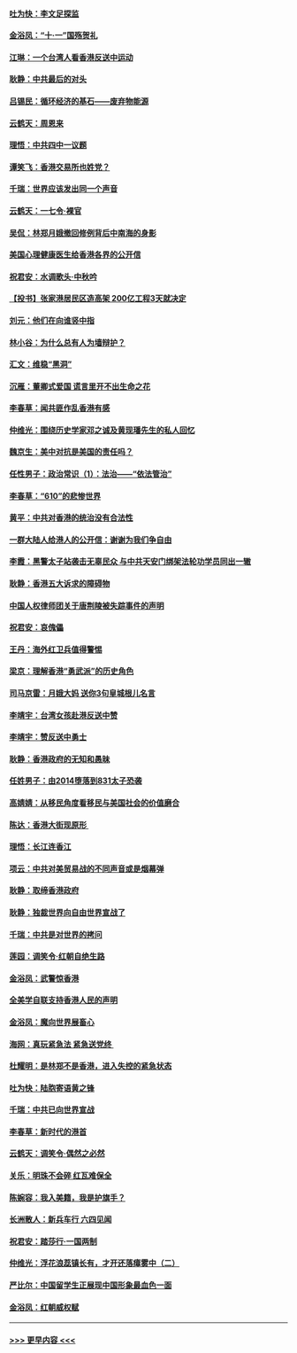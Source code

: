 #### [吐为快：李文足探监](../pages/nsc993/n11509622.md?t=09100100) 
#### [金浴凤：“十‧一”国殇贺礼](../pages/nsc993/n11509593.md?t=09100100) 
#### [江琳：一个台湾人看香港反送中运动](../pages/nsc993/n11509211.md?t=09100100) 
#### [耿静：中共最后的对头](../pages/nsc993/n11508308.md?t=09100100) 
#### [吕锡民：循环经济的基石——废弃物能源](../pages/nsc993/n11508212.md?t=09100100) 
#### [云鹤天：周恩来](../pages/nsc993/n11508055.md?t=09100100) 
#### [理悟：中共四中一议题](../pages/nsc993/n11507782.md?t=09100100) 
#### [谭笑飞：香港交易所也姓党？](../pages/nsc993/n11507753.md?t=09100100) 
#### [千瑞：世界应该发出同一个声音](../pages/nsc993/n11507290.md?t=09100100) 
#### [云鹤天：一七令‧裸官](../pages/nsc993/n11507177.md?t=09100100) 
#### [吴侃：林郑月娥撤回修例背后中南海的身影](../pages/nsc993/n11506876.md?t=09100100) 
#### [美国心理健康医生给香港各界的公开信](../pages/nsc993/n11506809.md?t=09100100) 
#### [祝君安：水调歌头‧中秋吟](../pages/nsc993/n11506758.md?t=09100100) 
#### [【投书】张家港居民区造高架 200亿工程3天就决定](../pages/nsc993/n11506682.md?t=09100100) 
#### [刘元：他们在向谁竖中指](../pages/nsc993/n11505384.md?t=09100100) 
#### [林小谷：为什么总有人为墙辩护？](../pages/nsc993/n11505226.md?t=09100100) 
#### [汇文：维稳“黑洞”](../pages/nsc993/n11504347.md?t=09100100) 
#### [沉雁：董卿式爱国 谎言里开不出生命之花](../pages/nsc993/n11503215.md?t=09100100) 
#### [李春草：闻共匪作乱香港有感](../pages/nsc993/n11503072.md?t=09100100) 
#### [仲维光：围绕历史学家邓之诚及黄现璠先生的私人回忆](../pages/nsc993/n11501330.md?t=09100100) 
#### [魏京生：美中对抗是美国的责任吗？](../pages/nsc993/n11500723.md?t=09100100) 
#### [任性男子：政治常识（1）：法治——“依法管治”](../pages/nsc993/n11500791.md?t=09100100) 
#### [李春草：“610”的悲惨世界](../pages/nsc993/n11501141.md?t=09100100) 
#### [黄平：中共对香港的统治没有合法性](../pages/nsc993/n11499473.md?t=09100100) 
#### [一群大陆人给港人的公开信：谢谢为我们争自由](../pages/nsc993/n11500402.md?t=09100100) 
#### [李霞：黑警太子站袭击无辜民众 与中共天安门绑架法轮功学员同出一辙](../pages/nsc993/n11499805.md?t=09100100) 
#### [耿静：香港五大诉求的障碍物](../pages/nsc993/n11497578.md?t=09100100) 
#### [中国人权律师团关于唐荆陵被失踪事件的声明](../pages/nsc993/n11500014.md?t=09100100) 
#### [祝君安：哀傀儡](../pages/nsc993/n11499776.md?t=09100100) 
#### [王丹：海外红卫兵值得警惕](../pages/nsc993/n11498138.md?t=09100100) 
#### [梁京：理解香港“勇武派”的历史角色](../pages/nsc993/n11498006.md?t=09100100) 
#### [司马京雷：月娥大妈  送你3句皇城根儿名言](../pages/nsc993/n11497885.md?t=09100100) 
#### [李靖宇：台湾女孩赴港反送中赞](../pages/nsc993/n11497721.md?t=09100100) 
#### [李靖宇：赞反送中勇士](../pages/nsc993/n11497452.md?t=09100100) 
#### [耿静：香港政府的无知和愚昧](../pages/nsc993/n11494238.md?t=09100100) 
#### [任姓男子：由2014堕落到831太子恐袭](../pages/nsc993/n11496683.md?t=09100100) 
#### [高婧婧：从移民角度看移民与美国社会的价值磨合](../pages/nsc993/n11495757.md?t=09100100) 
#### [陈达：香港大街现原形 ](../pages/nsc993/n11495441.md?t=09100100) 
#### [理悟：长江连香江](../pages/nsc993/n11495377.md?t=09100100) 
#### [项云：中共对美贸易战的不同声音或是烟幕弹](../pages/nsc993/n11494929.md?t=09100100) 
#### [耿静：取缔香港政府](../pages/nsc993/n11494218.md?t=09100100) 
#### [耿静：独裁世界向自由世界宣战了](../pages/nsc993/n11494190.md?t=09100100) 
#### [千瑞：中共是对世界的拷问](../pages/nsc993/n11493021.md?t=09100100) 
#### [莲园：调笑令‧红朝自绝生路](../pages/nsc993/n11493011.md?t=09100100) 
#### [金浴凤：武警惊香港](../pages/nsc993/n11492994.md?t=09100100) 
#### [全美学自联支持香港人民的声明](../pages/nsc993/n11492630.md?t=09100100) 
#### [金浴凤：魔向世界展畜心](../pages/nsc993/n11492599.md?t=09100100) 
#### [海网：真玩紧急法 紧急送党终 ](../pages/nsc993/n11492535.md?t=09100100) 
#### [杜耀明：是林郑不是香港，进入失控的紧急状态](../pages/nsc993/n11491420.md?t=09100100) 
#### [吐为快：陆胞寄语黄之锋](../pages/nsc993/n11491117.md?t=09100100) 
#### [千瑞：中共已向世界宣战](../pages/nsc993/n11490123.md?t=09100100) 
#### [李春草：新时代的港首](../pages/nsc993/n11489864.md?t=09100100) 
#### [云鹤天：调笑令·偶然之必然](../pages/nsc993/n11489701.md?t=09100100) 
#### [关乐：明珠不会碎 红瓦难保全](../pages/nsc993/n11489647.md?t=09100100) 
#### [陈婉容：我入美籍，我是护旗手？](../pages/nsc993/n11487908.md?t=09100100) 
#### [长洲散人：新兵车行 六四见闻](../pages/nsc993/n11487729.md?t=09100100) 
#### [祝君安：踏莎行‧一国两制](../pages/nsc993/n11487699.md?t=09100100) 
#### [仲维光：浮花浪蕊镇长有，才开还落瘴雾中（二）](../pages/nsc993/n11483286.md?t=09100100) 
#### [严比尔：中国留学生正展现中国形象最血色一面](../pages/nsc993/n11485145.md?t=09100100) 
#### [金浴凤：红朝威权赋](../pages/nsc993/n11485191.md?t=09100100) 

----
#### [ >>> 更早内容 <<< ](../indexes/nsc993-earlier.md)
